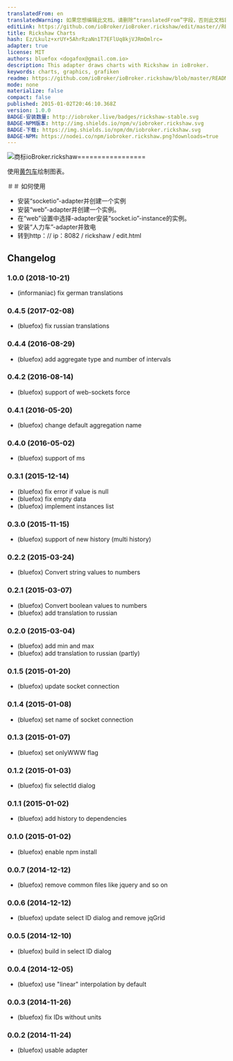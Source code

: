 ```yaml
---
translatedFrom: en
translatedWarning: 如果您想编辑此文档，请删除“translatedFrom”字段，否则此文档将再次自动翻译
editLink: https://github.com/ioBroker/ioBroker.rickshaw/edit/master//README.md
title: Rickshaw Charts
hash: Ez/Lkulz+xrUY+5AhrRzaNn1T7EFlUq8kjVJRmOmlrc=
adapter: true
license: MIT
authors: bluefox <dogafox@gmail.com.io>
description: This adapter draws charts with Rickshaw in ioBroker.
keywords: charts, graphics, grafiken
readme: https://github.com/ioBroker/ioBroker.rickshaw/blob/master/README.md
mode: none
materialize: false
compact: false
published: 2015-01-02T20:46:10.368Z
version: 1.0.0
BADGE-安装数量: http://iobroker.live/badges/rickshaw-stable.svg
BADGE-NPM版本: http://img.shields.io/npm/v/iobroker.rickshaw.svg
BADGE-下载: https://img.shields.io/npm/dm/iobroker.rickshaw.svg
BADGE-NPM: https://nodei.co/npm/iobroker.rickshaw.png?downloads=true
---
```

![商标](zh-cn/adapterref/iobroker.rickshaw/../../../en/adapterref/iobroker.rickshaw/admin/rickshaw.png)ioBroker.rickshaw=================


使用[黄包车](https://shutterstock.github.io/rickshaw/examples/)绘制图表。

＃＃ 如何使用
 - 安装“socketio”-adapter并创建一个实例
 - 安装“web”-adapter并创建一个实例。
 - 在“web”设置中选择-adapter安装“socket.io”-instance的实例。
 - 安装“人力车”-adapter并致电
 - 转到http：// ip：8082 / rickshaw / edit.html

## Changelog
### 1.0.0 (2018-10-21)
* (informaniac) fix german translations

### 0.4.5 (2017-02-08)
* (bluefox) fix russian translations

### 0.4.4 (2016-08-29)
* (bluefox) add aggregate type and number of intervals

### 0.4.2 (2016-08-14)
* (bluefox) support of web-sockets force

### 0.4.1 (2016-05-20)
* (bluefox) change default aggregation name

### 0.4.0 (2016-05-02)
* (bluefox) support of ms

### 0.3.1 (2015-12-14)
* (bluefox) fix error if value is null
* (bluefox) fix empty data
* (bluefox) implement instances list

### 0.3.0 (2015-11-15)
* (bluefox) support of new history (multi history)

### 0.2.2 (2015-03-24)
* (bluefox) Convert string values to numbers

### 0.2.1 (2015-03-07)
* (bluefox) Convert boolean values to numbers
* (bluefox) add translation to russian

### 0.2.0 (2015-03-04)
* (bluefox) add min and max
* (bluefox) add translation to russian (partly)

### 0.1.5 (2015-01-20)
* (bluefox) update socket connection

### 0.1.4 (2015-01-08)
* (bluefox) set name of socket connection

### 0.1.3 (2015-01-07)
* (bluefox) set onlyWWW flag

### 0.1.2 (2015-01-03)
* (bluefox) fix selectId dialog

### 0.1.1 (2015-01-02)
* (bluefox) add history to dependencies

### 0.1.0 (2015-01-02)
* (bluefox) enable npm install

### 0.0.7 (2014-12-12)
* (bluefox) remove common files like jquery and so on

### 0.0.6 (2014-12-12)
* (bluefox) update select ID dialog and remove jqGrid

### 0.0.5 (2014-12-10)
* (bluefox) build in select ID dialog

### 0.0.4 (2014-12-05)
* (bluefox) use "linear" interpolation by default

### 0.0.3 (2014-11-26)
* (bluefox) fix IDs without units

### 0.0.2 (2014-11-24)
* (bluefox) usable adapter